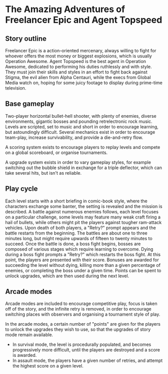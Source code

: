 The Amazing Adventures of Freelancer Epic and Agent Topspeed
============================================================


## Story outline

Freelancer Epic is a action-oriented mercenary, always willing to fight for whoever offers the most money or biggest explosions, which is usually Operation Awesome.
Agent Topspeed is the best agent in Operation Awesome, dedicated to performing his duties ruthlessly and with style.
They must join their skills and styles in an effort to fight back against Stigma, the evil alien from Alpha Centauri, while the execs from Global Media watch on, hoping for some juicy footage to display during prime-time television.


## Base gameplay

Two-player horizontal bullet-hell shooter, with plenty of enemies, diverse environments, gigantic bosses and pounding retrelectronic rock music. Levels are scripted, set to music and short in order to encourage learning, but astoundingly difficult. Several mechanics exist in order to encourage team-play, increase survivability, and provide a die-and-retry flow.

A scoring system exists to encourage players to replay levels and compete on a global scoreboard, or organise tournaments.

A upgrade system exists in order to vary gameplay styles, for example switching out the bubble shield in exchange for a triple deflector, which can take several hits, but isn't as reliable.


## Play cycle

Each level starts with a short briefing in comic-book style, where the characters exchange some banter, the setting is revealed and the mission is described.
A battle against numerous enemies follows, each level focuses on a particular challenge, some levels may feature many weak craft firing a hail of bullets, while others might pit the players against tougher ram-attack vehicles. Upon death of both players, a "Retry?" prompt appears and the battle restarts from the beginning.
The battles are about one to three minutes long, but might require upwards of fifteen to twenty minutes to succeed.
Once the battle is done, a boss fight begins, bosses are composed of various stages which require learning to overcome. Dying during a boss fight prompts a "Retry?" which restarts the boss fight.
At this point, the players are presented with their score. Bonuses are awarded for succeeding the level without dying, killing more than a given percentage of enemies, or completing the boss under a given time.
Points can be spent to unlock upgrades, which are then used during the next level.


## Arcade modes

Arcade modes are included to encourage competitive play, focus is taken off of the story, and the infinite retry is removed, in order to encourage switching places with observers and organising a tournament style of play.

In the arcade modes, a certain number of "points" are given for the players to unlock the upgrades they wish to use, so that the upgrades of story mode remain available.

+ In survival mode, the level is procedurally populated, and becomes progressively more difficult, until the players are destroyed and a score is awarded.
+ In assault mode, the players have a given number of retries, and attempt the highest score on a given level.

